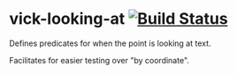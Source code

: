# vick-looking-at [![Build Status](https://travis-ci.org/czipperz/vick-looking-at.svg?branch=master)](https://travis-ci.org/czipperz/vick-looking-at)

Defines predicates for when the point is looking at text.

Facilitates for easier testing over "by coordinate".
